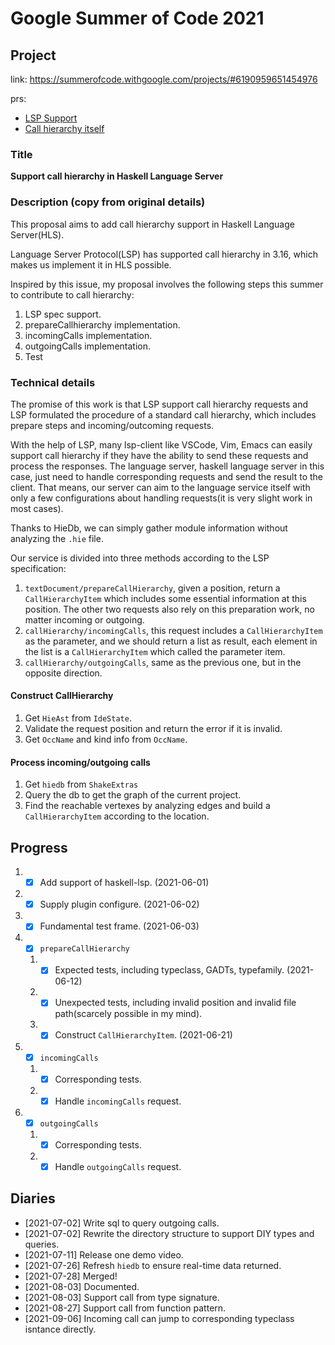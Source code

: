 # Google Summer of Code 2021

## Project

link: https://summerofcode.withgoogle.com/projects/#6190959651454976

prs:
  - [LSP Support](https://github.com/haskell/lsp/pull/332)
  - [Call hierarchy itself](https://github.com/haskell/haskell-language-server/pull/1955)

### Title
**Support call hierarchy in Haskell Language Server**

### Description (copy from original details)
This proposal aims to add call hierarchy support in Haskell Language Server(HLS).

Language Server Protocol(LSP) has supported call hierarchy in 3.16, which makes us implement it in HLS possible.

Inspired by this issue, my proposal involves the following steps this summer to contribute to call hierarchy:

1. LSP spec support.
2. prepareCallhierarchy implementation.
3. incomingCalls implementation.
4. outgoingCalls implementation.
5. Test

### Technical details
The promise of this work is that LSP support call hierarchy requests and LSP formulated the procedure of a standard call hierarchy, which includes prepare steps and incoming/outcoming requests.

With the help of LSP, many lsp-client like VSCode, Vim, Emacs can easily support call hierarchy if they have the ability to send these requests and process the responses. The language server, haskell language server in this case, just need to handle corresponding requests and send the result to the client. That means, our server can aim to the language service itself with only a few configurations about handling requests(it is very slight work in most cases).

Thanks to HieDb, we can simply gather module information without analyzing the `.hie` file.

Our service is divided into three methods according to the LSP specification:

1. `textDocument/prepareCallHierarchy`, given a position, return a `CallHierarchyItem` which includes some essential information at this position. The other two requests also rely on this preparation work, no matter incoming or outgoing.
2. `callHierarchy/incomingCalls`, this request includes a `CallHierarchyItem` as the parameter, and we should return a list as result, each element in the list is a `CallHierarchyItem` which called the parameter item.
3. `callHierarchy/outgoingCalls`, same as the previous one, but in the opposite direction.

#### Construct CallHierarchy
1. Get `HieAst` from `IdeState`.
2. Validate the request position and return the error if it is invalid.
3. Get `OccName` and kind info from `OccName`.

#### Process incoming/outgoing calls
1. Get `hiedb` from `ShakeExtras`
2. Query the db to get the graph of the current project.
3. Find the reachable vertexes by analyzing edges and build a `CallHierarchyItem` according to the location.

## Progress
1. - [x] Add support of haskell-lsp. (2021-06-01)
2. - [x] Supply plugin configure. (2021-06-02)
3. - [x] Fundamental test frame. (2021-06-03)
4. - [x] `prepareCallHierarchy`
    1. - [x] Expected tests, including typeclass, GADTs, typefamily. (2021-06-12)
    2. - [x] Unexpected tests, including invalid position and invalid file path(scarcely possible in my mind).
    3. - [x] Construct `CallHierarchyItem`. (2021-06-21)
5. - [x] `incomingCalls`
    1. - [x] Corresponding tests.
    2. - [x] Handle `incomingCalls` request.
6. - [x] `outgoingCalls`
    1. - [x] Corresponding tests.
    2. - [x] Handle `outgoingCalls` request.

## Diaries
- [2021-07-02] Write sql to query outgoing calls.
- [2021-07-02] Rewrite the directory structure to support DIY types and queries.
- [2021-07-11] Release one demo video.
- [2021-07-26] Refresh `hiedb` to ensure real-time data returned.
- [2021-07-28] Merged!
- [2021-08-03] Documented.
- [2021-08-03] Support call from type signature.
- [2021-08-27] Support call from function pattern.
- [2021-09-06] Incoming call can jump to corresponding typeclass isntance directly.

